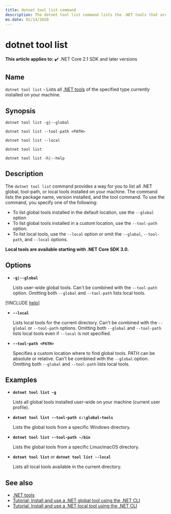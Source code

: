 ```yaml
---
title: dotnet tool list command
description: The dotnet tool list command lists the .NET tools that are installed on your machine.
ms.date: 02/14/2020
---
```

# dotnet tool list

**This article applies to:** ✔️ .NET Core 2.1 SDK and later versions

## Name

`dotnet tool list` - Lists all [.NET tools](global-tools.md) of the specified type currently installed on your machine.

## Synopsis

```dotnetcli
dotnet tool list -g|--global

dotnet tool list --tool-path <PATH>

dotnet tool list --local

dotnet tool list

dotnet tool list -h|--help
```

## Description

The `dotnet tool list` command provides a way for you to list all .NET global, tool-path, or local tools installed on your machine. The command lists the package name, version installed, and the tool command.  To use the command, you specify one of the following:

* To list global tools installed in the default location, use the `--global` option
* To list global tools installed in a custom location, use the `--tool-path` option.
* To list local tools, use the `--local` option or omit the `--global`, `--tool-path`, and `--local` options.

**Local tools are available starting with .NET Core SDK 3.0.**

## Options

<!-- markdownlint-disable MD012 -->

- **`-g|--global`**

  Lists user-wide global tools. Can't be combined with the `--tool-path` option. Omitting both `--global` and `--tool-path` lists local tools.

[!INCLUDE [help](../../../includes/cli-help.md)]

- **`--local`**

  Lists local tools for the current directory. Can't be combined with the `--global` or `--tool-path` options. Omitting both `--global` and `--tool-path` lists local tools even if `--local` is not specified.

- **`--tool-path <PATH>`**

  Specifies a custom location where to find global tools. PATH can be absolute or relative. Can't be combined with the `--global` option. Omitting both `--global` and `--tool-path` lists local tools.

## Examples

- **`dotnet tool list -g`**

  Lists all global tools installed user-wide on your machine (current user profile).

- **`dotnet tool list --tool-path c:\global-tools`**

  Lists the global tools from a specific Windows directory.

- **`dotnet tool list --tool-path ~/bin`**

  Lists the global tools from a specific Linux/macOS directory.

- **`dotnet tool list`** or **`dotnet tool list --local`**

  Lists all local tools available in the current directory.

## See also

- [.NET tools](global-tools.md)
- [Tutorial: Install and use a .NET global tool using the .NET CLI](global-tools-how-to-use.md)
- [Tutorial: Install and use a .NET local tool using the .NET CLI](local-tools-how-to-use.md)
